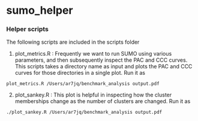 # sumo_helper

### Helper scripts

The following scripts are included in the scripts folder

1. plot_metrics.R : Frequently we want to run SUMO using various parameters, and then subsequently inspect the PAC and CCC curves. This scripts takes a directory name as input and plots the PAC and CCC curves for those directories in a single plot. Run it as
```
plot_metrics.R /Users/ar7jq/benchmark_analysis output.pdf
```

2. plot_sankey.R : This plot is helpful in inspecting how the cluster memberships change as the number of clusters are changed. Run it as 

```
./plot_sankey.R /Users/ar7jq/benchmark_analysis output.pdf
```

